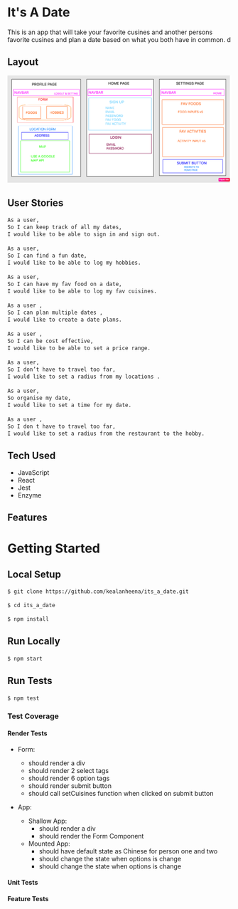 # It's A Date

This is an app that will take your favorite cusines and another persons favorite cusines and plan a date based on what you both have in common. d

## Layout

<img src="./img/its_a_plan.png"/>

## User Stories

```
As a user, 
So I can keep track of all my dates, 
I would like to be able to sign in and sign out.

As a user, 
So I can find a fun date,
I would like to be able to log my hobbies.

As a user,
So I can have my fav food on a date,
I would like to be able to log my fav cuisines.

As a user ,
So I can plan multiple dates ,
I would like to create a date plans.

As a user ,
So I can be cost effective,
I would like to be able to set a price range.

As a user,
So I don’t have to travel too far,
I would like to set a radius from my locations .

As a user, 
So organise my date,
I would like to set a time for my date.

As a user ,
So I don t have to travel too far,
I would like to set a radius from the restaurant to the hobby.

```

## Tech Used

- JavaScript
- React
- Jest
- Enzyme

## Features

# Getting Started

## Local Setup

```sh
$ git clone https://github.com/kealanheena/its_a_date.git
```

```sh
$ cd its_a_date
```

```sh
$ npm install
```

## Run Locally

```sh
$ npm start
```

## Run Tests

```sh
$ npm test
```

### Test Coverage

#### Render Tests

- Form:
  - should render a div
  - should render 2 select tags
  - should render 6 option tags
  - should render submit button
  - should call setCuisines function when clicked on submit button

- App:
  - Shallow App:
    - should render a div
    - should render the Form Component
  - Mounted App:
    - should have default state as Chinese for person one and two
    - should change the state when options is change
    - should change the state when options is change

#### Unit Tests

#### Feature Tests

